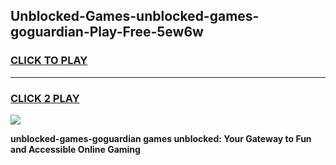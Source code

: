 
## Unblocked-Games-unblocked-games-goguardian-Play-Free-5ew6w
<h3>
<a href="https://premium76.site?title=unblocked-games-goguardian&ref=21A">CLICK TO PLAY</a></h3>
<hr>

<h3>
<a href="https://premium76.site?title=unblocked-games-goguardian&ref=21A">CLICK 2 PLAY</a>
  
</h3>

<a href="https://premium76.site?title=unblocked-games-goguardian&ref=21A"><img src="https://clearcache.store/games.png"></a>


**unblocked-games-goguardian games unblocked: Your Gateway to Fun and Accessible Online Gaming**
